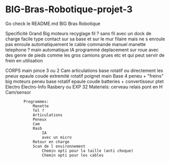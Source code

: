 # BIG-Bras-Robotique-projet-3
Go check le README.md
BIG Bras Robotique

Specificité
	Grand
	Big moteurs
	recyglage
	fil ?
		sans fil avec un dock de charge facile type contact sur sa base et sur le mur
		filaire mais ne s enroule pas	 enroule automatiquement le cable 
	commande
		manuel 
			manette
			telephone ?
			main
		automatique
			IA
			programmé
	deplacement
		sur roue 
		avec des genre de pieds comme les gros camions grues etc et qui peut servir de frein en utilisation
	
CORPS
	main
		pince 3 ou 2
		Cam
	articulations
		base rotatif ou directement les pneux
		epaule
		coude
		extremité rotatif
		poignet
		main
	Base
		4 peneu + "freins"
		big moteurs
			peneu
			base rotatif
			epaule
			coude
		batteries + convertisseur ptet
		Electro
	Electro-Info
		Rasbery ou EXP 32
			Materiels:
				cerveau
				relais
				pont en H
				Cam/sensor
				
			Programmes:
				Manette
				Tel ?
				Articulations
				Peneux
				Cam
				Rasb
					IA
					avec un micro
				Retour en charge
				Scan de l environnement
					Chemin opti pour la taille (anti choque)
					Chemin opti pour les cables
		
		
